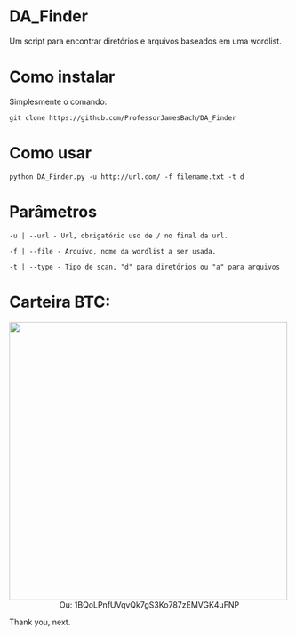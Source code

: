 # DA_Finder
Um script para encontrar diretórios e arquivos baseados em uma wordlist.

# Como instalar

Simplesmente o comando:

```
git clone https://github.com/ProfessorJamesBach/DA_Finder
```

# Como usar

```
python DA_Finder.py -u http://url.com/ -f filename.txt -t d 
```

# Parâmetros

```
-u | --url - Url, obrigatório uso de / no final da url.
```

```
-f | --file - Arquivo, nome da wordlist a ser usada.
```

```
-t | --type - Tipo de scan, "d" para diretórios ou "a" para arquivos
```


# Carteira BTC:

<img src="https://i.imgur.com/YV7QHVE.jpg" width="500" height="500"/>

<center>Ou: 1BQoLPnfUVqvQk7gS3Ko787zEMVGK4uFNP</center>


Thank you, next.
